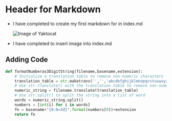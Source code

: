 # Header for Markdown

- I have completed to create my first markdown for in index.md
  
  ![Image of Yaktocat](https://octodex.github.com/images/yaktocat.png)
- I have completed to insert image into index.md

## Adding Code
``` python
def formatNumberas3DigitString(filename,basename,extension):
    # Initialize a translation table to remove non-numeric characters
    translation_table = str.maketrans('','','abcdefghijklmnopqrstuvwxyzABCDEFGHIJKLMNOPQRSTUVWXYZ!"#$%&\'()*+,-./:;<=>?@[\\]^_`{|}~')
    # Use str.translate() with the translation table to remove non-numeric characters
    numeric_string = filename.translate(translation_table)
    # Use str.split() to split the string into a list of word
    words = numeric_string.split()
    numbers = [int(i) for i in words]
    fn = basename+"{0:0=3d}".format(numbers[0])+extension
    return fn
```
